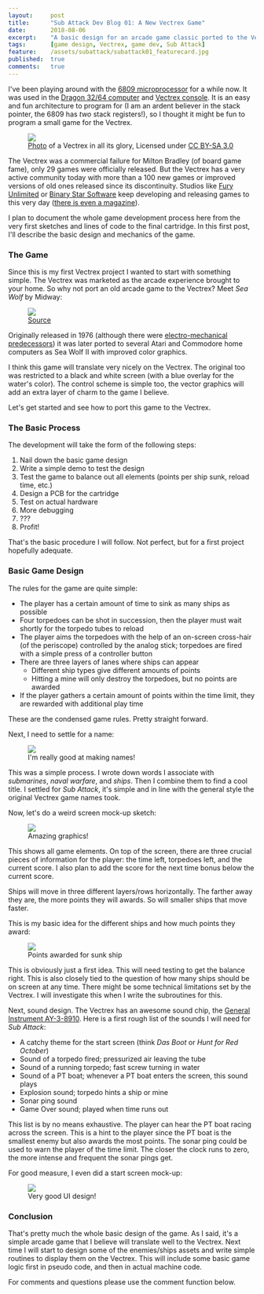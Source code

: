 ```yaml
---
layout:     post
title:      "Sub Attack Dev Blog 01: A New Vectrex Game"
date:       2018-08-06
excerpt:    "A basic design for an arcade game classic ported to the Vectrex"
tags:       [game design, Vectrex, game dev, Sub Attack]
feature:    /assets/subattack/subattack01_featurecard.jpg
published:  true
comments:   true
---
```

I've been playing around with the [6809 microprocessor][1] for a while now. It was used in the [Dragon 32/64 computer][2] and [Vectrex console][3]. It is an easy and fun architecture to program for (I am an ardent believer in the stack pointer, the 6809 has *two* stack registers!), so I thought it might be fun to program a small game for the Vectrex.

<figure>
    <a href="https://upload.wikimedia.org/wikipedia/commons/thumb/7/7a/Vectrex-Console-Set.jpg/800px-Vectrex-Console-Set.jpg">
        <img src="https://upload.wikimedia.org/wikipedia/commons/thumb/7/7a/Vectrex-Console-Set.jpg/800px-Vectrex-Console-Set.jpg">
    </a>
    <figcaption><a href="https://en.wikipedia.org/wiki/Vectrex#/media/File:Vectrex-Console-Set.jpg">Photo</a> of a Vectrex in all its glory, Licensed under <a href="https://creativecommons.org/licenses/by-sa/3.0/">CC BY-SA 3.0</a> </figcaption>
</figure>

The Vectrex was a commercial failure for Milton Bradley (of board game fame), only 29 games were officially released. But the Vectrex has a very active community today with more than a 100 new games or improved versions of old ones released since its discontinuity. Studios like [Fury Unlimited][4] or [Binary Star Software][5] keep developing and releasing games to this very day ([there is even a magazine][6]).

I plan to document the whole game development process here from the very first sketches and lines of code to the final cartridge. In this first post, I'll describe the basic design and mechanics of the game.

### The Game
Since this is my first Vectrex project I wanted to start with something simple. The Vectrex was marketed as the arcade experience brought to your home. So why not port an old arcade game to the Vectrex? Meet *Sea Wolf* by Midway:

<figure>
    <a href="https://flyers.arcade-museum.com/flyers_video/midway/29171401.jpg">
        <img src="https://flyers.arcade-museum.com/flyers_video/midway/29171401.jpg">
    </a>
    <figcaption><a href="https://flyers.arcade-museum.com/?page=flyer&db=videodb&id=951&image=1">Source</a></figcaption>
</figure>

Originally released in 1976 (although there were [electro-mechanical predecessors][7]) it was later ported to several Atari and Commodore home computers as Sea Wolf II with improved color graphics.

I think this game will translate very nicely on the Vectrex. The original too was restricted to a black and white screen (with a blue overlay for the water's color). The control scheme is simple too, the vector graphics will add an extra layer of charm to the game I believe.

Let's get started and see how to port this game to the Vectrex.

### The Basic Process
The development will take the form of the following steps:

1. Nail down the basic game design
2. Write a simple demo to test the design
3. Test the game to balance out all elements (points per ship sunk, reload time, etc.)
4. Design a PCB for the cartridge
5. Test on actual hardware
6. More debugging
7. ???
8. Profit!

That's the basic procedure I will follow. Not perfect, but for a first project hopefully adequate.

### Basic Game Design
The rules for the game are quite simple:

* The player has a certain amount of time to sink as many ships as possible
* Four torpedoes can be shot in succession, then the player must wait shortly for the torpedo tubes to reload
* The player aims the torpedoes with the help of an on-screen cross-hair (of the periscope) controlled by the analog stick; torpedoes are fired with a simple press of a controller button
* There are three layers of lanes where ships can appear
    * Different ship types give different amounts of points
    * Hitting a mine will only destroy the torpedoes, but no points are awarded
* If the player gathers a certain amount of points within the time limit, they are rewarded with additional play time

These are the condensed game rules. Pretty straight forward.

Next, I need to settle for a name:

<figure>
    <a href="{{ "/assets/subattack/subattack01_namecloud.jpg" | absolute_url }}">
        <img src="{{ "/assets/subattack/subattack01_namecloud.jpg" | absolute_url }}">
    </a>
    <figcaption>I'm really good at making names!</figcaption>
</figure>

This was a simple process. I wrote down words I associate with *submarines*, *naval warfare*, and *ships*. Then I combine them to find a cool title. I settled for *Sub Attack*, it's simple and in line with the general style the original Vectrex game names took.

Now, let's do a weird screen mock-up sketch:

<figure>
    <a href="{{ "/assets/subattack/subattack01_mockup.jpg" | absolute_url }}">
        <img src="{{ "/assets/subattack/subattack01_mockup.jpg" | absolute_url }}">
    </a>
    <figcaption>Amazing graphics!</figcaption>
</figure>

This shows all game elements. On top of the screen, there are three crucial pieces of information for the player: the time left, torpedoes left, and the current score. I also plan to add the score for the next time bonus below the current score.

Ships will move in three different layers/rows horizontally. The farther away they are, the more points they will awards. So will smaller ships that move faster.

This is my basic idea for the different ships and how much points they award:

<figure>
    <a href="{{ "/assets/subattack/subattack01_ships.jpg" | absolute_url }}">
        <img src="{{ "/assets/subattack/subattack01_ships.jpg" | absolute_url }}">
    </a>
    <figcaption>Points awarded for sunk ship</figcaption>
</figure>

This is obviously just a first idea. This will need testing to get the balance right. This is also closely tied to the question of how many ships should be on screen at any time. There might be some technical limitations set by the Vectrex. I will investigate this when I write the subroutines for this.

Next, sound design. The Vectrex has an awesome sound chip, the [General Instrument AY-3-8910][8]. Here is a first rough list of the sounds I will need for *Sub Attack*:

* A catchy theme for the start screen (think *Das Boot* or *Hunt for Red October*)
* Sound of a torpedo fired; pressurized air leaving the tube
* Sound of a running torpedo; fast screw turning in water
* Sound of a PT boat; whenever a PT boat enters the screen, this sound plays
* Explosion sound; torpedo hints a ship or mine
* Sonar ping sound
* Game Over sound; played when time runs out

This list is by no means exhaustive. The player can hear the PT boat racing across the screen. This is a hint to the player since the PT boat is the smallest enemy but also awards the most points. The sonar ping could be used to warn the player of the time limit. The closer the clock runs to zero, the more intense and frequent the sonar pings get.

For good measure, I even did a start screen mock-up:

<figure>
    <a href="{{ "/assets/subattack/subattack01_startscreen.jpg" | absolute_url }}">
        <img src="{{ "/assets/subattack/subattack01_startscreen.jpg" | absolute_url }}">
    </a>
    <figcaption>Very good UI design!</figcaption>
</figure>

### Conclusion
That's pretty much the whole basic design of the game. As I said, it's a simple arcade game that I believe will translate well to the Vectrex. Next time I will start to design some of the enemies/ships assets and write simple routines to display them on the Vectrex. This will include some basic game logic first in pseudo code, and then in actual machine code.

For comments and questions please use the comment function below.

[1]: https://en.wikipedia.org/wiki/Motorola_6809
[2]: https://en.wikipedia.org/wiki/Dragon_32/64
[3]: https://en.wikipedia.org/wiki/Vectrex
[4]: http://www.furyunlimited.com
[5]: http://www.binarystarsoftware.com
[6]: http://www.furyunlimited.com/_sgg/m3_1.htm
[7]: https://en.wikipedia.org/wiki/Periscope_(arcade_game)
[8]: https://en.wikipedia.org/wiki/General_Instrument_AY-3-8910
